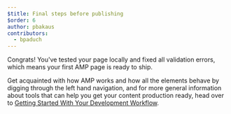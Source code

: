 ```yaml
---
$title: Final steps before publishing
$order: 6
author: pbakaus
contributors:
  - bpaduch
---
```


Congrats! You've tested your page locally and fixed all validation errors, which means your first AMP page is ready to ship.

Get acquainted with how AMP works and how all the elements behave by digging through the left hand navigation, and for more general information about tools that can help you get your content production ready, head over to [Getting Started With Your Development Workflow](https://developers.google.com/web/tools/setup/).
